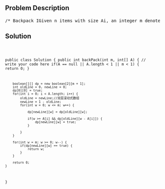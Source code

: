 <!--
<style>
  body { font-family: Arial, sans-serif; }
  .container { max-width: 100%; margin: 0 auto; padding: 10px; }
  .comment-block { max-width: 30%; background-color: #f9f9f9; padding: 10px; border-left: 5px solid #ccc; overflow-wrap: break-word; white-space: pre-wrap; }
  .code-block { background-color: #f4f4f4; padding: 10px; border: 1px solid #ddd; overflow-wrap: break-word; white-space: pre-wrap; }
</style>
-->

<div class='container'>
<h2>Problem Description</h2>
<div class='comment-block'>
<pre>
/* Backpack IGiven n items with size Ai, an integer m denotes the size of a backpack. How full you can fill thisbackpack?You can not divide any item into small pieces.ExampleIf we have 4 items with size [2, 3, 5, 7],the backpack size is 11, we can select [2, 3, 5], so that the max size we can fill this backpack is10.If the backpack size is 12. we can select [2, 3, 7] so that we can fulfill the backpack.You function should return the max size we can fill in the given backpack.ChallengeO(n x m) time and O(m) memory.O(n x m) memory is also acceptable if you do not know how to optimize memory.*//* 原理及解析：这道题可以演绎成在一个全为正数的数组中， 找到任意组合的加和 <= target 的最大值，这道题可以用subset sum 来做， 但时间与空间的复杂度都是 O(2 ^ n). Subset sum 可以应用于负数但这道题如果在所有数都为正数的情况下则可以用DP里面的背包问题来解决， O(n x m) time and O(m) memory本体原理：设f[i][w] = 能否用前i个物品拼出重量w (TRUE / FALSE)f[i][w]    =        f[i-1][w]          OR         f[i-1][w-A[i-1]]能否用前i个物品拼出    能否用前i-1个物品     或         能否用前i-1个物品拼出重量w - A[i-1]，重量w                             拼出重量w                         再加上第i个物品*/    /**     * @param m: An integer m denotes the size of a backpack     * @param A: Given n items with size A[i]     * @return: The maximum size     */</pre>
</div>

<h2>Solution</h2>
<div class='code-block'>
<pre><code class='language-java'>

public class Solution {
    public int backPack(int m, int[] A) {
        // write your code here
        if(A == null || A.length < 1 || m < 1) {
            return 0;
        }
        
        boolean[][] dp = new boolean[2][m + 1];
        int oldLine = 0, newLine = 0;
        dp[0][0] = true;
        for(int i = 0; i < A.length; i++) {
            oldLine = newLine;//双层滚动式数组
            newLine = 1 - oldLine;
            for(int w = 0; w <= m; w++) {
                
                dp[newLine][w] = dp[oldLine][w];
                
                if(w >= A[i] && dp[oldLine][w - A[i]]) {
                    dp[newLine][w] = true;
                }
                
            }
        }
        
        for(int w = m; w >= 0; w--) {
            if(dp[newLine][w] == true) {
                return w;
            }
        }
        
        return 0;
    }
}</code></pre>
</div>
</div>
